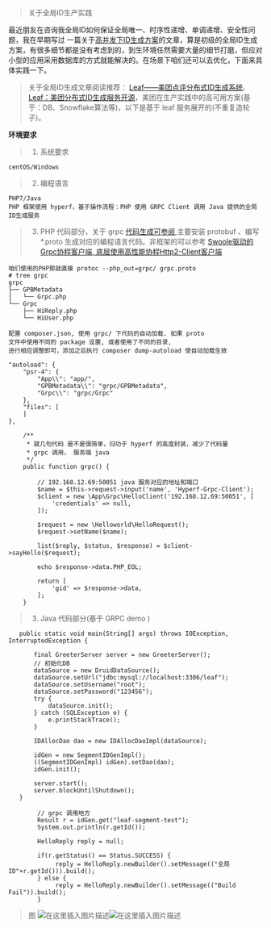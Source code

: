 > 关于全局ID生产实践

 最近朋友在咨询我全局ID如何保证全局唯一、时序性递增、单调递增、安全性问题，我在早期写过 一篇关于[高并发下ID生成方案](https://blog.csdn.net/yeshencat/article/details/72460458 "高并发下ID生成方案")的文章，算是初级的全局ID生成方案，有很多细节都是没有考虑到的，到生环境任然需要大量的细节打磨，但应对小型的应用采用数据库的方式就能解决的。在场景下咱们还可以去优化，下面来具体实践一下。


> 关于全局ID生成文章阅读推荐：
[Leaf——美团点评分布式ID生成系统](https://tech.meituan.com/2017/04/21/mt-leaf.html)、[Leaf：美团分布式ID生成服务开源](https://tech.meituan.com/2019/03/07/open-source-project-leaf.html)，美团在生产实践中的高可用方案(基于：DB、Snowflake算法等)，以下是基于 leaf 服务展开的(不重复造轮子)。

**环境要求**

> 1. 系统要求
    
    centOS/Windows
    
> 2. 编程语言

    PHP7/Java
    PHP 框架使用 hyperf，基于操作流程：PHP 使用 GRPC Client 调用 Java 提供的全局ID生成服务

> 3. PHP 代码部分，关于 grpc [代码生成可参阅](https://hyperf.wiki/#/zh-cn/grpc),主要安装 protobuf 、编写 *.proto 生成对应的编程语言代码。非框架的可以参考 [Swoole驱动的Grpc协程客户端, 底层使用高性能协程Http2-Client客户端](https://github.com/swoole/grpc)


```
咱们使用的PHP那就直接 protoc --php_out=grpc/ grpc.proto
# tree grpc
grpc
├── GPBMetadata
│   └── Grpc.php
└── Grpc
    ├── HiReply.php
    └── HiUser.php
```

```
配置 composer.json, 使用 grpc/ 下代码的自动加载. 如果 proto 
文件中使用不同的 package 设置, 或者使用了不同的目录, 
进行相应调整即可，添加之后执行 composer dump-autoload 使自动加载生效

"autoload": {
    "psr-4": {
        "App\\": "app/",
        "GPBMetadata\\": "grpc/GPBMetadata",
        "Grpc\\": "grpc/Grpc"
    },
    "files": [
    ]
},
```

```
    /**
     * 就几句代码 是不是很简单，归功于 hyperf 的高度封装，减少了代码量
     * grpc 调用， 服务端 java
     */
    public function grpc() {
        
        // 192.168.12.69:50051 java 服务对应的地址和端口
        $name = $this->request->input('name', 'Hyperf-Grpc-Client');
        $client = new \App\Grpc\HelloClient('192.168.12.69:50051', [
            'credentials' => null,
        ]);

        $request = new \Helloworld\HelloRequest();
        $request->setName($name);

        list($reply, $status, $response) = $client->sayHello($request);

        echo $response->data.PHP_EOL;

        return [
            'gid' => $response->data,
        ];
    }
```
> 3. Java 代码部分(基于 GRPC demo )

 ```
    public static void main(String[] args) throws IOException, InterruptedException {
    	
        final GreeterServer server = new GreeterServer();
        // 初始化DB
        dataSource = new DruidDataSource();
        dataSource.setUrl("jdbc:mysql://localhost:3306/leaf");
        dataSource.setUsername("root");
        dataSource.setPassword("123456");
        try {
			dataSource.init();
		} catch (SQLException e) {
			e.printStackTrace();
		}

        IDAllocDao dao = new IDAllocDaoImpl(dataSource);
        
        idGen = new SegmentIDGenImpl();
        ((SegmentIDGenImpl) idGen).setDao(dao);
        idGen.init();
        
        server.start();
        server.blockUntilShutdown();
    }
```

```
        // grpc 调用地方
        Result r = idGen.get("leaf-segment-test");
    	System.out.println(r.getId());
    	
    	HelloReply reply = null;
    
    	if(r.getStatus() == Status.SUCCESS) {
    		 reply = HelloReply.newBuilder().setMessage(("全局ID"+r.getId())).build();
    	} else {
    		 reply = HelloReply.newBuilder().setMessage(("Build Fail")).build();
    	}
```

> 图
![在这里插入图片描述](https://img-blog.csdnimg.cn/2019122612170966.png?x-oss-process=image/watermark,type_ZmFuZ3poZW5naGVpdGk,shadow_10,text_aHR0cHM6Ly9ibG9nLmNzZG4ubmV0L2tpbmdzdGFydDAx,size_16,color_FFFFFF,t_70)![在这里插入图片描述](https://img-blog.csdnimg.cn/20191226121727172.png?x-oss-process=image/watermark,type_ZmFuZ3poZW5naGVpdGk,shadow_10,text_aHR0cHM6Ly9ibG9nLmNzZG4ubmV0L2tpbmdzdGFydDAx,size_16,color_FFFFFF,t_70)
